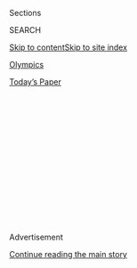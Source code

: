<div id="app">

<div>

<div>

<div>

<div class="NYTAppHideMasthead css-1q2w90k e1suatyy0">

<div class="section css-ui9rw0 e1suatyy2">

<div class="css-eph4ug er09x8g0">

<div class="css-6n7j50">

</div>

<span class="css-1dv1kvn">Sections</span>

<div class="css-10488qs">

<span class="css-1dv1kvn">SEARCH</span>

</div>

[Skip to content](#site-content)[Skip to site
index](#site-index)

</div>

<div id="masthead-section-label" class="css-1wr3we4 eaxe0e00">

[Olympics](https://www.nytimes3xbfgragh.onion/section/sports/olympics)

</div>

<div class="css-10698na e1huz5gh0">

</div>

</div>

<div id="masthead-bar-one" class="section hasLinks css-15hmgas e1csuq9d3">

<div class="css-uqyvli e1csuq9d0">

</div>

<div class="css-1uqjmks e1csuq9d1">

</div>

<div class="css-9e9ivx">

[](https://myaccount.nytimes3xbfgragh.onion/auth/login?response_type=cookie&client_id=vi)

</div>

<div class="css-1bvtpon e1csuq9d2">

[Today’s
Paper](https://www.nytimes3xbfgragh.onion/section/todayspaper)

</div>

</div>

</div>

</div>

<div data-aria-hidden="false">

<div id="site-content" data-role="main">

<div>

<div class="css-1aor85t" style="opacity:0.000000001;z-index:-1;visibility:hidden">

<div class="css-1hqnpie">

<div class="css-epjblv">

<span class="css-17xtcya">[Olympics](/section/sports/olympics)</span><span class="css-x15j1o">|</span><span class="css-fwqvlz">I.O.C.
and Japan Agree to Postpone Tokyo
Olympics</span>

</div>

<div class="css-k008qs">

<div class="css-1iwv8en">

<span class="css-18z7m18"></span>

<div>

</div>

</div>

<span class="css-1n6z4y">https://nyti.ms/2y5X7sh</span>

<div class="css-1705lsu">

<div class="css-4xjgmj">

<div class="css-4skfbu" data-role="toolbar" data-aria-label="Social Media Share buttons, Save button, and Comments Panel with current comment count" data-testid="share-tools">

  - 
  - 
  - 
  - 
    
    <div class="css-6n7j50">
    
    </div>

  - 
  - 

</div>

</div>

</div>

</div>

</div>

</div>

<div class="css-13pd83m">

</div>

<div id="top-wrapper" class="css-1sy8kpn">

<div id="top-slug" class="css-l9onyx">

Advertisement

</div>

[Continue reading the main
story](#after-top)

<div class="ad top-wrapper" style="text-align:center;height:100%;display:block;min-height:250px">

<div id="top" class="place-ad" data-position="top" data-size-key="top">

</div>

</div>

<div id="after-top">

</div>

</div>

<div>

<div id="sponsor-wrapper" class="css-1hyfx7x">

<div id="sponsor-slug" class="css-19vbshk">

Supported by

</div>

[Continue reading the main
story](#after-sponsor)

<div id="sponsor" class="ad sponsor-wrapper" style="text-align:center;height:100%;display:block">

</div>

<div id="after-sponsor">

</div>

</div>

<div class="css-186x18t">

</div>

<div class="css-1vkm6nb ehdk2mb0">

# I.O.C. and Japan Agree to Postpone Tokyo Olympics

</div>

The decision came after swelling resistance from nations and athletes to
holding the Games amid the coronavirus pandemic.

<div class="css-79elbk" data-testid="photoviewer-wrapper">

<div class="css-z3e15g" data-testid="photoviewer-wrapper-hidden">

</div>

<div class="css-1a48zt4 ehw59r15" data-testid="photoviewer-children">

![<span class="css-16f3y1r e13ogyst0" data-aria-hidden="true">The Tokyo
Olympics were scheduled to begin in late
July.</span><span class="css-cnj6d5 e1z0qqy90" itemprop="copyrightHolder"><span class="css-1ly73wi e1tej78p0">Credit...</span><span><span>Noriko
Hayashi for The New York
Times</span></span></span>](https://static01.graylady3jvrrxbe.onion/images/2020/03/23/sports/00virus-olypostponed-1-sub/merlin_170873820_11f6bc2d-6447-4395-93cd-bf88824e0a7d-articleLarge.jpg?quality=75&auto=webp&disable=upscale)

</div>

</div>

<div class="css-18e8msd">

<div class="css-vp77d3 epjyd6m0">

<div class="css-1baulvz">

By [<span class="css-1baulvz" itemprop="name">Motoko
Rich</span>](https://www.nytimes3xbfgragh.onion/by/motoko-rich),
[<span class="css-1baulvz" itemprop="name">Matthew
Futterman</span>](https://www.nytimes3xbfgragh.onion/by/matthew-futterman)
and [<span class="css-1baulvz last-byline" itemprop="name">Tariq
Panja</span>](https://www.nytimes3xbfgragh.onion/by/tariq-panja)

</div>

</div>

  - 
    
    <div class="css-ld3wwf e16638kd2">
    
    Published March 24, 2020Updated March 25,
    2020
    
    </div>

  - 
    
    <div class="css-4xjgmj">
    
    <div class="css-pvvomx" data-role="toolbar" data-aria-label="Social Media Share buttons, Save button, and Comments Panel with current comment count" data-testid="share-tools">
    
      - 
      - 
      - 
      - 
        
        <div class="css-6n7j50">
        
        </div>
    
      - 
      - 
    
    </div>
    
    </div>

</div>

</div>

<div class="section meteredContent css-1r7ky0e" name="articleBody" itemprop="articleBody">

<div class="css-1fanzo5 StoryBodyCompanionColumn">

<div class="css-53u6y8">

TOKYO — A week ago, Prime Minister Shinzo Abe of Japan and Thomas Bach,
president of the International Olympic Committee, were promoting the
[Summer Olympics in
Tokyo](https://www.nytimes3xbfgragh.onion/2020/07/19/sports/2021-tokyo-olympics-protocols.html)
as the balm the world needed to show victory over the coronavirus
pandemic.

On Tuesday, the virus won out.

Bach and Abe bowed to a groundswell of resistance — from athletes, from
sports federations, from national Olympic committees, from health
experts — and formally postponed the Games, which had been scheduled to
begin in late July, until 2021.

The decision brought both a sense of relief and impending chaos to
international sports.

Abe broke the news after a phone call with Bach, when complaints that
the I.O.C. was not moving quickly enough to adjust to [the coronavirus
pandemic](https://www.nytimes3xbfgragh.onion/2020/03/24/world/coronavirus-updates-maps.html?action=click&pgtype=Article&state=default&module=styln-coronavirus&variant=show&region=TOP_BANNER&context=storyline_menu)
became too loud to ignore.

</div>

</div>

<div class="css-1fanzo5 StoryBodyCompanionColumn">

<div class="css-53u6y8">

The decision — which organizers in Japan resisted the longest, according
to people involved with the process — became all but inevitable after
the national Olympic committee in Canada announced on Sunday that it was
withdrawing from the Games, and
[Australia](https://twitter.com/CBCOlympics/status/1242121430554165249?s=20)’s
committee told its athletes that it was not possible to train under the
widespread restrictions in place to control the virus. Brazil and
Germany, too, called for postponing the Games. And the United States
Olympic and Paralympic Committee, after initially declining to take a
stand, joined the fray Monday night, urging the I.O.C. to postpone.

</div>

</div>

<div class="css-79elbk" data-testid="photoviewer-wrapper">

<div class="css-z3e15g" data-testid="photoviewer-wrapper-hidden">

</div>

<div class="css-1a48zt4 ehw59r15" data-testid="photoviewer-children">

![<span class="css-16f3y1r e13ogyst0" data-aria-hidden="true">In a photo
released by Japan’s Cabinet Public Relations Office, Prime Minister
Shinzo Abe of Japan, center, participates with other leaders in a
conference call with Thomas Bach, the I.O.C.
president. </span><span class="css-cnj6d5 e1z0qqy90" itemprop="copyrightHolder"><span class="css-1ly73wi e1tej78p0">Credit...</span><span>Kyodo/Reuters</span></span>](https://static01.graylady3jvrrxbe.onion/images/2020/03/24/sports/24virus-olypostponed-abe/merlin_170911374_74310957-e49b-494e-ba07-3abf9f1b8264-articleLarge.jpg?quality=75&auto=webp&disable=upscale)

</div>

</div>

<div class="css-1fanzo5 StoryBodyCompanionColumn">

<div class="css-53u6y8">

In announcing the decision, Abe said that he had asked Bach for a
one-year delay and that Bach had “agreed 100 percent.”

It was an extraordinary turnabout: The Olympics have been canceled only
because of world wars, in 1916, 1940 and 1944, and have carried on even
in the tense climate after the terrorist attacks of Sept. 11, 2001, and
[at the 1972 Munich
Olympics](https://www.nytimes3xbfgragh.onion/2015/12/02/sports/long-hidden-details-reveal-cruelty-of-1972-munich-attackers.html),
where 17 people died after the quarters of the Israeli team were stormed
by Palestinian terrorists.

Bach said the situation had become untenable in recent days as the World
Health Organization described the acceleration of the virus in Africa to
Olympic leaders. That forced the I.O.C. to shift its focus from whether
Japan could be safe at the start of the Games to what was immediately
happening in various other countries.

“We had growing confidence in the developments in Japan,” Bach said in a
conference call with journalists. “In 4½ months, these safe conditions
could be offered. Then we had this big wave coming from the rest of the
world.”

</div>

</div>

<div class="css-1fanzo5 StoryBodyCompanionColumn">

<div class="css-53u6y8">

As the virus spread, Bach said, athletes began voicing concerns about
risking their health to continue training. It became clear that the
pandemic was “rocking the nerves of the athletes, and it’s also not a
situation we have ever been in,” he said.

Bach said that finalizing the details of a new schedule and negotiating
adjustments in the global sports calendar with leaders of international
federations, who were caught off guard by the speed of the decision,
would take time.

“There are a lot of pieces of a huge and very difficult jigsaw puzzle,”
he said.

Yoshiro Mori, the president of the Tokyo organizing committee, said that
the scope and the dates of the Games in 2021 were uncertain, but that it
was clear that they could not be held anytime in
2020.

</div>

</div>

<div class="css-79elbk" data-testid="photoviewer-wrapper">

<div class="css-z3e15g" data-testid="photoviewer-wrapper-hidden">

</div>

<div class="css-1a48zt4 ehw59r15" data-testid="photoviewer-children">

<div class="css-1xdhyk6 erfvjey0">

<span class="css-1ly73wi e1tej78p0">Image</span>

<div class="css-zjzyr8">

<div data-testid="lazyimage-container" style="height:255.84444444444446px">

</div>

</div>

</div>

<span class="css-16f3y1r e13ogyst0" data-aria-hidden="true">A ceremony
at the Olympic torch exhibition in Fukushima on
Tuesday.</span><span class="css-cnj6d5 e1z0qqy90" itemprop="copyrightHolder"><span class="css-1ly73wi e1tej78p0">Credit...</span><span>Jiji
Press/EPA, via Shutterstock</span></span>

</div>

</div>

<div class="css-1fanzo5 StoryBodyCompanionColumn">

<div class="css-53u6y8">

“I am disappointed,” Mori said. “But to be on course with a certain
direction is a sigh of relief.”

The postponement could result in adjusting the dates to avoid the
hottest weeks of the summer in Tokyo, a concern Olympic organizers faced
before the
pandemic.

<div id="NYT_MAIN_CONTENT_2_REGION" class="css-9tf9ac">

<div>

<div id="styln-prism-freeform-1595872471455" class="section interactive-content interactive-size-medium css-1ftcdic">

<div class="css-17ih8de interactive-body">

<div id="prism-freeform-block-81214" class="css-19mumt8" data-role="complementary" data-storyline="Sports and the Virus" data-truncated="false" tabindex="0">

<div class="css-a8d9oz">

<div>

### Sports and the Virus

#### 

Updated Sept. 9, 2020

Here’s what’s happening as the world of sports slowly comes back to
life:

  -   - September Saturdays at Penn State are usually the apex of a week
        of hype. Now, as at other college football destinations, the
        approach of autumn has been [unusually
        quiet](https://www.nytimes3xbfgragh.onion/2020/09/09/sports/penn-state-college-football-canceled.html?action=click&pgtype=Article&state=default&region=MAIN_CONTENT_2&context=storylines_keepup) there.
      - More than half the players who made the quarterfinals at the
        U.S. Open were not supposed to be there. It’s a [little bit
        easier](https://www.nytimes3xbfgragh.onion/2020/09/09/sports/us-open-crowd.html?action=click&pgtype=Article&state=default&region=MAIN_CONTENT_2&context=storylines_keepup) when
        there are no fans, some say.
      - In a pandemic, [getting to a
        triathlon](https://www.nytimes3xbfgragh.onion/2020/09/08/sports/ironman-tallinn-triathlon-pandemic.html?action=click&pgtype=Article&state=default&region=MAIN_CONTENT_2&context=storylines_keepup) is
        as hard as finishing it. The first Ironman race since March, in
        Tallinn, Estonia, included travel restrictions, temperature
        checks, masked volunteers and medals handed over in bags.

<div id="styln-survey-component-81214" class="styln-survey-component">

</div>

</div>

</div>

</div>

</div>

</div>

</div>

</div>

The I.O.C. considered other alternatives, like holding the Games without
fans in arenas or delays of varying lengths — from just a few months to
all the way to 2022. The committee’s leaders never seriously considered
fully canceling the Games or taking them away from Tokyo, but executives
with the local organizing committee were caught by surprise at how
quickly things had changed from Sunday’s declaration by the I.O.C. that
it would make a decision on rescheduling the Games within four weeks.

Bach had been emphasizing that life was returning to normal in Japan,
which has not been hit as hard by the virus as China, Italy, Spain and
the United States. On Sunday in Sendai, in Northern Japan, about 50,000
went to a welcoming ceremony to view the Olympic flame, and people in
Tokyo have been taking the subways and dining in restaurants, a stark
contrast to life in coronavirus hot spots closer to the I.O.C.
headquarters in Switzerland.

</div>

</div>

<div class="css-1fanzo5 StoryBodyCompanionColumn">

<div class="css-53u6y8">

“This call was arranged hastily,” said **** Toshiro Muto, chief
executive of Tokyo 2020, the local organizing committee, referring to
the conference call between Abe and Bach on Tuesday evening in Tokyo.

Abe started his day discussing the Olympics with Prime Minister Justin
Trudeau of Canada. He finished with a hearing on the economic impact of
the coronavirus, then returned to his official residence for his call
with Mr. Bach. Shortly before the call, leaders of the Games in Tokyo,
including Mori, the Tokyo governor, Yuriko Koike, and Seiko Hashimoto,
Japan’s Olympics minister, arrived at the residence to join
him.

</div>

</div>

<div class="css-79elbk" data-testid="photoviewer-wrapper">

<div class="css-z3e15g" data-testid="photoviewer-wrapper-hidden">

</div>

<div class="css-1a48zt4 ehw59r15" data-testid="photoviewer-children">

<div class="css-1xdhyk6 erfvjey0">

<span class="css-1ly73wi e1tej78p0">Image</span>

<div class="css-zjzyr8">

<div data-testid="lazyimage-container" style="height:257.77777777777777px">

</div>

</div>

</div>

<span class="css-16f3y1r e13ogyst0" data-aria-hidden="true">I.O.C.
President Thomas Bach said finalizing a new schedule for the Tokyo Games
will take
time.</span><span class="css-cnj6d5 e1z0qqy90" itemprop="copyrightHolder"><span class="css-1ly73wi e1tej78p0">Credit...</span><span>Jean-Christophe
Bott/Keystone, via Associated Press</span></span>

</div>

</div>

<div class="css-1fanzo5 StoryBodyCompanionColumn">

<div class="css-53u6y8">

Muto said the decision would cause countless complications. Thousands of
tickets have been sold to people in Japan and abroad, who may no longer
be able to use them. Japan has already invested at least $10 billion in
the Games after [beating out Madrid and Istanbul to win the rights to
host](https://www.nytimes3xbfgragh.onion/2013/09/08/sports/olympics/tokyo-wins-bid-for-2020-olympics.html),
and the delay will undoubtedly increase costs. Leases on many of the
competition venues and contracts with employees will have to be
extended.

“When it comes to who is going to pay for it, that is what we are going
to discuss going forward,” Muto said.

This delay came after numerous other [postponements or cancellations of
sports](https://www.nytimes3xbfgragh.onion/2020/03/12/sports/coronavirus-sports-canceled.html?searchResultPosition=4)
in Japan and around the world, and after many governments urged people
to [limit their physical
interactions](https://www.nytimes3xbfgragh.onion/2020/03/23/well/family/coronavirus-loneliness-isolation-social-distancing-elderly.html).

The decision quickly gained the support of national Olympic committees
from around the world. In a statement, Andy Anson, the chief executive
of the British Olympic Association, said a postponement was the only
decision his organization could support. “It would have been unthinkable
for us to continue to prepare for an Olympic Games at a time the nation,
and the world no less, is enduring great hardship,” Anson said.

</div>

</div>

<div class="css-1fanzo5 StoryBodyCompanionColumn">

<div class="css-53u6y8">

Sarah Hirshland, the chief executive of the United States Olympic and
Paralympic Committee, which did not support a postponement until Monday
night, said in a letter to Team U.S.A. athletes, who had become
increasingly frustrated by her lack of action, that “taking a step back
from competition to care for our communities and each other is the right
thing to do.”

The signal that the decision was certain came earlier Monday, when
Australia announced that it would not be able to send a team to Tokyo.
John Coates, the leader of Australia’s Olympic organization and an
I.O.C. member, is a close ally of Bach’s and leads the I.O.C.’s
coordination commission for the Tokyo
Games.

</div>

</div>

<div class="css-79elbk" data-testid="photoviewer-wrapper">

<div class="css-z3e15g" data-testid="photoviewer-wrapper-hidden">

</div>

<div class="css-1a48zt4 ehw59r15" data-testid="photoviewer-children">

<div class="css-1xdhyk6 erfvjey0">

<span class="css-1ly73wi e1tej78p0">Image</span>

<div class="css-zjzyr8">

<div data-testid="lazyimage-container" style="height:257.77777777777777px">

</div>

</div>

</div>

<span class="css-16f3y1r e13ogyst0" data-aria-hidden="true">Until now,
the Olympics had not been canceled or postponed since World War
II.</span><span class="css-cnj6d5 e1z0qqy90" itemprop="copyrightHolder"><span class="css-1ly73wi e1tej78p0">Credit...</span><span>Noriko
Hayashi for The New York Times</span></span>

</div>

</div>

<div class="css-1fanzo5 StoryBodyCompanionColumn">

<div class="css-53u6y8">

At a time when Japan’s economy is already stumbling, the delay of the
Olympics could deal a serious blow. In a report early this month, SMBC
Nikko Securities Inc. [projected that a cancellation of the Games would
erase 1.4
percent](https://www.japantimes.co.jp/news/2020/03/07/business/economy-business/canceling-tokyo-olympics-gdp/#.XnkU59NKiYU)
of Japan’s economic output.

One of the trickiest aspects of moving the Games is handling the
broadcast rights that drive significant revenue for the International
Olympic Committee. Nearly three-quarters of [I.O.C. revenue comes from
broadcast
rights,](https://stillmed.olympic.org/media/Document%20Library/OlympicOrg/Documents/IOC-Marketing-and-Broadcasting-General-Files/Olympic-Marketing-Fact-File-2018.pdf)
and about half of those fees are paid by the American broadcaster NBC.
Broadcast partners and other Olympic partners may seek a reduction in
their fees if there are substantial changes to when the Olympics are
staged or if organizers reduce the number of sports.

The complications will ripple beyond the Games themselves. The
international governing bodies for track and field and swimming, for
example, planned to hold world championships in 2021 and will have to
work with their athletes and host cities to possibly reschedule those
events.

The Summer Olympics attract more than 11,000 athletes from more than 200
countries, and the I.O.C. prides itself on being more than a
competition, representing values such as unity and peace, bringing the
world together every two years in sports and friendship.

</div>

</div>

<div class="css-1fanzo5 StoryBodyCompanionColumn">

<div class="css-53u6y8">

The [coronavirus initially broke
out](https://www.nytimes3xbfgragh.onion/interactive/2020/03/22/world/coronavirus-spread.html)
in China in December but has quickly spread across Asia, Europe and
North America, and many health experts have been concerned that bringing
together people from disparate parts of the globe — especially athletes
who live closely in a village — might ignite an additional outbreak.

The Olympic torch relay through Japan was scheduled to start Thursday.
The flame will now stay in Fukushima, site of the nuclear meltdown
triggered by an earthquake and tsunami nine years ago.

</div>

</div>

<div>

</div>

</div>

<div>

</div>

<div>

</div>

<div>

</div>

<div>

<div id="bottom-wrapper" class="css-1ede5it">

<div id="bottom-slug" class="css-l9onyx">

Advertisement

</div>

[Continue reading the main
story](#after-bottom)

<div id="bottom" class="ad bottom-wrapper" style="text-align:center;height:100%;display:block;min-height:90px">

</div>

<div id="after-bottom">

</div>

</div>

</div>

</div>

</div>

## Site Index

<div>

</div>

## Site Information Navigation

  - [© <span>2020</span> <span>The New York Times
    Company</span>](https://help.nytimes3xbfgragh.onion/hc/en-us/articles/115014792127-Copyright-notice)

<!-- end list -->

  - [NYTCo](https://www.nytco.com/)
  - [Contact
    Us](https://help.nytimes3xbfgragh.onion/hc/en-us/articles/115015385887-Contact-Us)
  - [Work with us](https://www.nytco.com/careers/)
  - [Advertise](https://nytmediakit.com/)
  - [T Brand Studio](http://www.tbrandstudio.com/)
  - [Your Ad
    Choices](https://www.nytimes3xbfgragh.onion/privacy/cookie-policy#how-do-i-manage-trackers)
  - [Privacy](https://www.nytimes3xbfgragh.onion/privacy)
  - [Terms of
    Service](https://help.nytimes3xbfgragh.onion/hc/en-us/articles/115014893428-Terms-of-service)
  - [Terms of
    Sale](https://help.nytimes3xbfgragh.onion/hc/en-us/articles/115014893968-Terms-of-sale)
  - [Site
    Map](https://spiderbites.nytimes3xbfgragh.onion)
  - [Help](https://help.nytimes3xbfgragh.onion/hc/en-us)
  - [Subscriptions](https://www.nytimes3xbfgragh.onion/subscription?campaignId=37WXW)

</div>

</div>

</div>

</div>
